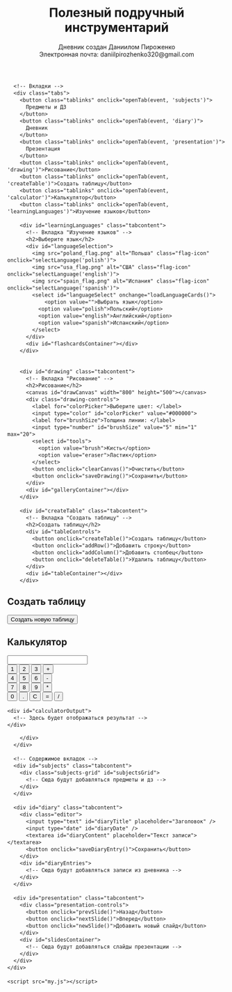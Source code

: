 <!DOCTYPE html>
<html lang="ru">
  <head>
    <meta charset="UTF-8" />
    <meta name="viewport" content="width=device-width, initial-scale=1.0" />
    <title>Школьный дневник и презентация</title>
    <link rel="stylesheet" href="my.css" />
  </head>
  <body>
    <div class="container">
      <header>
        <h1>Полезный подручный инструментарий</h1>
        <p class="creator-info">
          Дневник создан Даниилом Пироженко<br />Электронная почта:
          daniilpirozhenko320@gmail.com
        </p>
      </header>

      <!-- Вкладки -->
      <div class="tabs">
        <button class="tablinks" onclick="openTab(event, 'subjects')">
          Предметы и ДЗ
        </button>
        <button class="tablinks" onclick="openTab(event, 'diary')">
          Дневник
        </button>
        <button class="tablinks" onclick="openTab(event, 'presentation')">
          Презентация
        </button>
        <button class="tablinks" onclick="openTab(event, 'drawing')">Рисование</button>
        <button class="tablinks" onclick="openTab(event, 'createTable')">Создать таблицу</button>
        <button class="tablinks" onclick="openTab(event, 'calculator')">Калькулятор</button>
        <button class="tablinks" onclick="openTab(event, 'learningLanguages')">Изучение языков</button>

        <div id="learningLanguages" class="tabcontent">
          <!-- Вкладка "Изучение языков" -->
          <h2>Выберите язык</h2>
          <div id="languageSelection">
            <img src="poland_flag.png" alt="Польша" class="flag-icon" onclick="selectLanguage('polish')">
            <img src="usa_flag.png" alt="США" class="flag-icon" onclick="selectLanguage('english')">
            <img src="spain_flag.png" alt="Испания" class="flag-icon" onclick="selectLanguage('spanish')">
            <select id="languageSelect" onchange="loadLanguageCards()">
                <option value="">Выбрать язык</option>
              <option value="polish">Польский</option>
              <option value="english">Английский</option>
              <option value="spanish">Испанский</option>
            </select>
          </div>
          <div id="flashcardsContainer"></div>
        </div>
        
        
        <div id="drawing" class="tabcontent">
          <!-- Вкладка "Рисование" -->
          <h2>Рисование</h2>
          <canvas id="drawCanvas" width="800" height="500"></canvas>
          <div class="drawing-controls">
            <label for="colorPicker">Выберите цвет: </label>
            <input type="color" id="colorPicker" value="#000000">
            <label for="brushSize">Толщина линии: </label>
            <input type="number" id="brushSize" value="5" min="1" max="20">
            <select id="tools">
              <option value="brush">Кисть</option>
              <option value="eraser">Ластик</option>
            </select>
            <button onclick="clearCanvas()">Очистить</button>
            <button onclick="saveDrawing()">Сохранить</button>
          </div>
          <div id="galleryContainer"></div>
        </div>
        
        <div id="createTable" class="tabcontent">
          <!-- Вкладка "Создать таблицу" -->
          <h2>Создать таблицу</h2>
          <div id="tableControls">
            <button onclick="createTable()">Создать таблицу</button>
            <button onclick="addRow()">Добавить строку</button>
            <button onclick="addColumn()">Добавить столбец</button>
            <button onclick="deleteTable()">Удалить таблицу</button>
          </div>
          <div id="tableContainer"></div>
        </div>
        
<div id="createTable" class="tabcontent">
  <!-- Вкладка "Создать таблицу" -->
  <h2>Создать таблицу</h2>
  <button onclick="createTable()">Создать новую таблицу</button>
  <div id="tableContainer"></div>
</div>
<div id="calculator" class="tabcontent">
    <!-- Вкладка "Калькулятор" -->
    <h2>Калькулятор</h2>
    <input type="text" id="calculatorInput">
    <div id="calculatorButtons">
      <button onclick="addToInput('1')">1</button>
      <button onclick="addToInput('2')">2</button>
      <button onclick="addToInput('3')">3</button>
      <button onclick="addToInput('+')">+</button>
      <br>
      <button onclick="addToInput('4')">4</button>
      <button onclick="addToInput('5')">5</button>
      <button onclick="addToInput('6')">6</button>
      <button onclick="addToInput('-')">-</button>
      <br>
      <button onclick="addToInput('7')">7</button>
      <button onclick="addToInput('8')">8</button>
      <button onclick="addToInput('9')">9</button>
      <button onclick="addToInput('*')">*</button>
      <br>
      <button onclick="addToInput('0')">0</button>
      <button onclick="addToInput('.')">.</button>
      <button onclick="clearInput()">C</button>
      <button onclick="calculate()">=</button>
      <button onclick="addToInput('/')">/</button>
    </div>
    
  </div>
  
    <div id="calculatorOutput">
      <!-- Здесь будет отображаться результат -->
    </div>
  </div>


        </div>
      </div>

      <!-- Содержимое вкладок -->
      <div id="subjects" class="tabcontent">
        <div class="subjects-grid" id="subjectsGrid">
          <!-- Сюда будут добавляться предметы и дз -->
        </div>
      </div>

      <div id="diary" class="tabcontent">
        <div class="editor">
          <input type="text" id="diaryTitle" placeholder="Заголовок" />
          <input type="date" id="diaryDate" />
          <textarea id="diaryContent" placeholder="Текст записи"></textarea>
          <button onclick="saveDiaryEntry()">Сохранить</button>
        </div>
        <div id="diaryEntries">
          <!-- Сюда будут добавляться записи из дневника -->
        </div>
      </div>

      <div id="presentation" class="tabcontent">
        <div class="presentation-controls">
          <button onclick="prevSlide()">Назад</button>
          <button onclick="nextSlide()">Вперед</button>
          <button onclick="newSlide()">Добавить новый слайд</button>
        </div>
        <div id="slidesContainer">
          <!-- Сюда будут добавляться слайды презентации -->
        </div>
      </div>
    </div>

    <script src="my.js"></script>
  </body>
</html>
